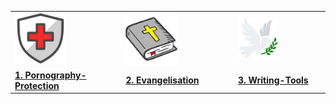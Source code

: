 <table>
    <tr>
        <td>
            <a href="https://github.com/Pornography-Protection">
            <img src="./assets/shield-of-God.png" alt="shield-of-God" width="50%" style="border: 0px black dotted; border-radius: 0px; padding: 0px;" /> <!-- was Archangel Michael.jpg -->
            </a>
        </td>
        <td>
            <a href="https://github.com/Evangelisation">
            <img src="./assets/Holy-Bible.png" alt="Holy-Bible" width="50%" style="border: 0px black dotted; border-radius: 0px; padding: 0px;" /> <!-- Annunciation of the Theotokos.jpg -->
            </a>
        </td>
        <td>
            <a href="https://github.com/Writing-Tools">
            <img src="./assets/dove-peace.png" alt="dove-peace" width="50%" style="border: 0px black dotted; border-radius: 0px; padding: 0px;" /> <!-- SaintJohntheTheologian.png -->
            </a>
        </td>
    </tr>
    <tr>
        <td>
                <a href="https://github.com/Pornography-Protection"><b>1. Pornography-Protection</b></a>
        </td>
        <td>
                <a href="https://github.com/Evangelisation"><b>2. Evangelisation</b></a>
        </td>
        <td>
                <a href="https://github.com/Writing-Tools"><b>3. Writing-Tools</b></a>
        </td>
    </tr>
</table>
